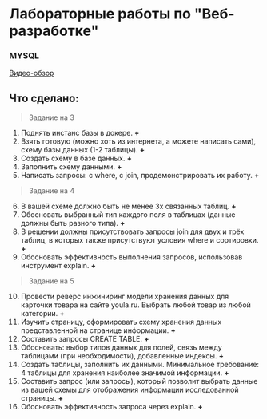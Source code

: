 # Лабораторные работы по "Веб-разработке"

### MYSQL

[Видео-обзор](https://drive.google.com/file/d/15a6TEVuHhP7j0LY7n4_36PxiYNZA-rgX/view?usp=sharing)

## Что сделано:

> Задание на 3

1. Поднять инстанс базы в докере. **+**
2. Взять готовую (можно хоть из интернета, а можете написать сами), схему базы данных (1-2 таблицы). **+**
3. Создать схему в базе данных. **+**
4. Заполнить схему данными. **+**
5. Написать запросы: с where, с join, продемонстрировать их работу. **+**

> Задание на 4

6. В вашей схеме должно быть не менее 3х связанных таблиц. **+**
7. Обосновать выбранный тип каждого поля в таблицах (данные должны быть разного типа). **+**
8. В решении должны присутствовать запросы join для двух и трёх таблиц, в которых также присутствуют условия where и сортировки. **+**
9. Обосновать эффективность выполнения запросов, использовав инструмент explain. **+**

> Задание на 5

10. Провести реверс инжиниринг модели хранения данных для карточки товара на сайте youla.ru. Выбрать любой товар из любой категории. **+**
11. Изучить страницу, сформировать схему хранения данных представленной на странице информации. **+**
12. Составить запросы CREATE TABLE. **+**
13. Обосновать: выбор типов данных для полей, связь между таблицами (при необходимости), добавленные индексы. **+**
14. Создать таблицы, заполнить их данными. Минимальное требование: 4 таблицы для хранения наиболее значимой информации. **+**
15. Составить запрос (или запросы), который позволит выбрать данные из вашей схемы для отображения информации исследованной страницы. **+**
16. Обосновать эффективность запроса через explain. **+**
